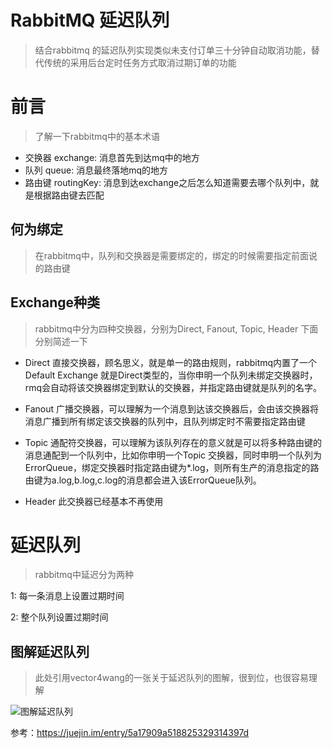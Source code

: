 # RabbitMQ 延迟队列

> 结合rabbitmq 的延迟队列实现类似未支付订单三十分钟自动取消功能，替代传统的采用后台定时任务方式取消过期订单的功能

# 前言
> 了解一下rabbitmq中的基本术语
+ 交换器 exchange: 消息首先到达mq中的地方
+ 队列 queue: 消息最终落地mq的地方
+ 路由键 routingKey: 消息到达exchange之后怎么知道需要去哪个队列中，就是根据路由键去匹配

## 何为绑定
> 在rabbitmq中，队列和交换器是需要绑定的，绑定的时候需要指定前面说的路由键

## Exchange种类
> rabbitmq中分为四种交换器，分别为Direct, Fanout, Topic, Header 下面分别简述一下

+ Direct 直接交换器，顾名思义，就是单一的路由规则，rabbitmq内置了一个Default Exchange 就是Direct类型的，当你申明一个队列未绑定交换器时，rmq会自动将该交换器绑定到默认的交换器，并指定路由键就是队列的名字。

+ Fanout 广播交换器，可以理解为一个消息到达该交换器后，会由该交换器将消息广播到所有绑定该交换器的队列中，且队列绑定时不需要指定路由键

+ Topic 通配符交换器，可以理解为该队列存在的意义就是可以将多种路由键的消息通配到一个队列中，比如你申明一个Topic 交换器，同时申明一个队列为ErrorQueue，绑定交换器时指定路由键为*.log，则所有生产的消息指定的路由键为a.log,b.log,c.log的消息都会进入该ErrorQueue队列。

+ Header 此交换器已经基本不再使用

# 延迟队列
> rabbitmq中延迟分为两种

1: 每一条消息上设置过期时间

2: 整个队列设置过期时间

## 图解延迟队列
> 此处引用vector4wang的一张关于延迟队列的图解，很到位，也很容易理解

![图解延迟队列](D:\wilson\study\1.png)

参考：https://juejin.im/entry/5a17909a518825329314397d







